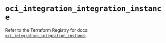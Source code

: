 # `oci_integration_integration_instance`

Refer to the Terraform Registry for docs: [`oci_integration_integration_instance`](https://registry.terraform.io/providers/oracle/oci/7.19.0/docs/resources/integration_integration_instance).
